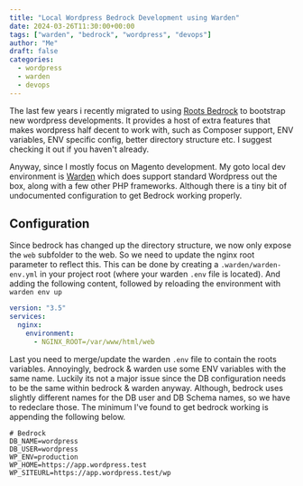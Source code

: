 ```yaml
---
title: "Local Wordpress Bedrock Development using Warden"
date: 2024-03-26T11:30:00+00:00
tags: ["warden", "bedrock", "wordpress", "devops"]
author: "Me"
draft: false
categories:
  - wordpress
  - warden
  - devops
---
```

The last few years i recently migrated to using [Roots Bedrock](https://roots.io/bedrock/) to bootstrap new wordpress developments. It provides a host of extra features that makes wordpress half decent to work with, such as Composer support, ENV variables, ENV specific config, better directory structure etc. I suggest checking it out if you haven't already.

Anyway, since I mostly focus on Magento development. My goto local dev environment is [Warden](https://warden.dev) which does support standard Wordpress out the box, along with a few other PHP frameworks. Although there is a tiny bit of undocumented configuration to get Bedrock working properly. 

## Configuration

Since bedrock has changed up the directory structure, we now only expose the `web` subfolder to the web. So we need to update the nginx root parameter to reflect this. This can be done by creating a `.warden/warden-env.yml` in your project root (where your warden `.env` file is located). And adding the following content, followed by reloading the environment with `warden env up`
```yml
version: "3.5"
services:
  nginx:
    environment:
      - NGINX_ROOT=/var/www/html/web
```

Last you need to merge/update the warden `.env` file to contain the roots variables. Annoyingly, bedrock & warden use some ENV variables with the same name. Luckily its not a major issue since the DB configuration needs to be the same within bedrock & warden anyway. Although, bedrock uses slightly different names for the DB user and DB Schema names, so we have to redeclare those. The minimum I've found to get bedrock working is appending the following below.
```
# Bedrock
DB_NAME=wordpress
DB_USER=wordpress
WP_ENV=production
WP_HOME=https://app.wordpress.test
WP_SITEURL=https://app.wordpress.test/wp
```